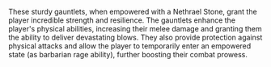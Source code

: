 These sturdy gauntlets, when empowered with a Nethrael Stone, grant the player incredible strength and resilience. The gauntlets enhance the player's physical abilities, increasing their melee damage and granting them the ability to deliver devastating blows. They also provide protection against physical attacks and allow the player to temporarily enter an empowered state (as barbarian rage ability), further boosting their combat prowess.